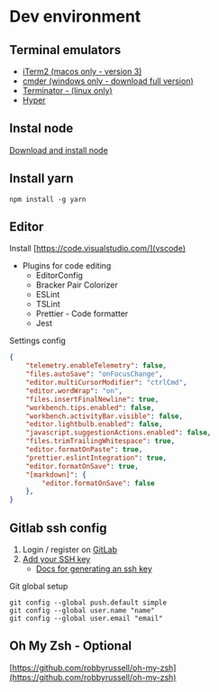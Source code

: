 # Dev environment

## Terminal emulators
* [iTerm2 (macos only - version 3)](https://www.iterm2.com/version3.html)
* [cmder (windows only - download full version)](http://cmder.net/)
* [Terminator - (linux only)](https://gnometerminator.blogspot.co.uk/p/introduction.html)
* [Hyper](https://hyper.is/)


## Instal node
[Download and install node](https://nodejs.org/en/download/)


## Install yarn
```
npm install -g yarn
```

## Editor

Install [https://code.visualstudio.com/](vscode)

* Plugins for code editing
    * EditorConfig
    * Bracker Pair Colorizer
    * ESLint
    * TSLint
    * Prettier - Code formatter
    * Jest


Settings config
``` json
{
    "telemetry.enableTelemetry": false,
    "files.autoSave": "onFocusChange",
    "editor.multiCursorModifier": "ctrlCmd",
    "editor.wordWrap": "on",
    "files.insertFinalNewline": true,
    "workbench.tips.enabled": false,
    "workbench.activityBar.visible": false,
    "editor.lightbulb.enabled": false,
    "javascript.suggestionActions.enabled": false,
    "files.trimTrailingWhitespace": true,
    "editor.formatOnPaste": true,
    "prettier.eslintIntegration": true,
    "editor.formatOnSave": true,
    "[markdown]": {
        "editor.formatOnSave": false
    },
}
```


## Gitlab ssh config

1. Login / register on [GitLab](https://gitlab.com/)
2. [Add your SSH key](https://gitlab.com/profile/keys)
    * [Docs for generating an ssh key](https://gitlab.com/help/ssh/README#generating-a-new-ssh-key-pair)

Git global setup
``` shell
git config --global push.default simple
git config --global user.name "name"
git config --global user.email "email"
```


## Oh My Zsh - Optional
[https://github.com/robbyrussell/oh-my-zsh](https://github.com/robbyrussell/oh-my-zsh)


